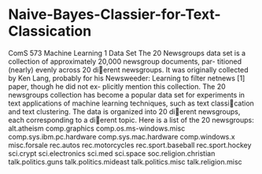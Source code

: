 # Naive-Bayes-Classier-for-Text-Classication
ComS 573 Machine Learning
1 Data Set
The 20 Newsgroups data set is a collection of approximately 20,000 newsgroup documents, par-
titioned (nearly) evenly across 20 dierent newsgroups. It was originally collected by Ken Lang,
probably for his Newsweeder: Learning to filter netnews [1] paper, though he did not ex-
plicitly mention this collection. The 20 newsgroups collection has become a popular data set for
experiments in text applications of machine learning techniques, such as text classication and text
clustering.
The data is organized into 20 dierent newsgroups, each corresponding to a dierent topic. Here
is a list of the 20 newsgroups:
alt.atheism
comp.graphics
comp.os.ms-windows.misc
comp.sys.ibm.pc.hardware
comp.sys.mac.hardware
comp.windows.x
misc.forsale
rec.autos rec.motorcycles
rec.sport.baseball rec.sport.hockey
sci.crypt
sci.electronics
sci.med
sci.space
soc.religion.christian
talk.politics.guns
talk.politics.mideast
talk.politics.misc
talk.religion.misc
